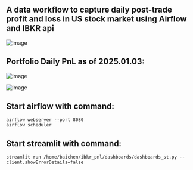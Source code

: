 ## A data workflow to capture daily post-trade profit and loss in US stock market using Airflow and IBKR api
![image](https://github.com/user-attachments/assets/bd9fd484-e51b-40c6-9569-56b384e7a95f)






## Portfolio Daily PnL as of 2025.01.03:
![image](https://github.com/user-attachments/assets/2e993fe8-0b2c-4f0b-9daa-198b2b943fb2)




![image](https://github.com/user-attachments/assets/0ce05721-1e53-4dcd-b412-37d63feb3feb)








## Start airflow with command:
```
airflow webserver --port 8080
airflow scheduler
```



## Start streamlit with command:
```
streamlit run /home/baichen/ibkr_pnl/dashboards/dashboards_st.py --client.showErrorDetails=false
```






























